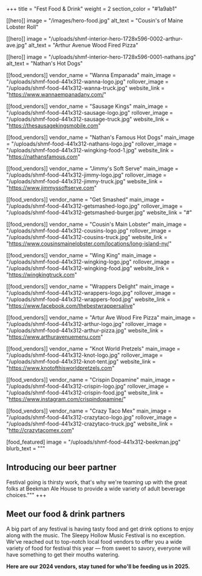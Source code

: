 +++
title = "Fest Food & Drink"
weight = 2
section_color = "#1a9ab1"

[[hero]]
image = "/images/hero-food.jpg"
alt_text = "Cousin's of Maine Lobster Roll"

[[hero]]
image = "/uploads/shmf-interior-hero-1728x596-0002-arthur-ave.jpg"
alt_text = "Arthur Avenue Wood Fired Pizza"

[[hero]]
image = "/uploads/shmf-interior-hero-1728x596-0001-nathans.jpg"
alt_text = "Nathan's Hot Dogs"

[[food_vendors]]
vendor_name = "Wanna Empanada"
main_image = "/uploads/shmf-food-441x312-wanna-logo.jpg"
rollover_image = "/uploads/shmf-food-441x312-wanna-truck.jpg"
website_link = "https://www.wannaempanadany.com/"

[[food_vendors]]
vendor_name = "Sausage Kings"
main_image = "/uploads/shmf-food-441x312-sausage-logo.jpg"
rollover_image = "/uploads/shmf-food-441x312-sausage-truck.jpg"
website_link = "https://thesausagekingsmobile.com"

[[food_vendors]]
vendor_name = "Nathan's Famous Hot Dogs"
main_image = "/uploads/shmf-food-441x312-nathans-logo.jpg"
rollover_image = "/uploads/shmf-food-441x312-wingking-food-1.jpg"
website_link = "https://nathansfamous.com"

[[food_vendors]]
vendor_name = "Jimmy's Soft Serve"
main_image = "/uploads/shmf-food-441x312-jimmy-logo.jpg"
rollover_image = "/uploads/shmf-food-441x312-jimmy-truck.jpg"
website_link = "https://www.jimmyssoftserve.com"

[[food_vendors]]
vendor_name = "Get Smashed"
main_image = "/uploads/shmf-food-441x312-getsmashed-logo.jpg"
rollover_image = "/uploads/shmf-food-441x312-getsmashed-burger.jpg"
website_link = "#"

[[food_vendors]]
vendor_name = "Cousin's Main Lobster"
main_image = "/uploads/shmf-food-441x312-cousins-logo.jpg"
rollover_image = "/uploads/shmf-food-441x312-cousins-truck.jpg"
website_link = "https://www.cousinsmainelobster.com/locations/long-island-ny/"

[[food_vendors]]
vendor_name = "Wing King"
main_image = "/uploads/shmf-food-441x312-wingking-logo.jpg"
rollover_image = "/uploads/shmf-food-441x312-wingking-food.jpg"
website_link = "https://wingkingtruck.com"

[[food_vendors]]
vendor_name = "Wrappers Delight"
main_image = "/uploads/shmf-food-441x312-wrappers-logo.jpg"
rollover_image = "/uploads/shmf-food-441x312-wrappers-food.jpg"
website_link = "https://www.facebook.com/thebestwrappersalive"

[[food_vendors]]
vendor_name = "Artur Ave Wood Fire Pizza"
main_image = "/uploads/shmf-food-441x312-arthur-logo.jpg"
rollover_image = "/uploads/shmf-food-441x312-arthur-pizza.jpg"
website_link = "https://www.arthuravenuemenu.com"

[[food_vendors]]
vendor_name = "Knot World Pretzels"
main_image = "/uploads/shmf-food-441x312-knot-logo.jpg"
rollover_image = "/uploads/shmf-food-441x312-knot-tent.jpg"
website_link = "https://www.knotofthisworldpretzels.com"

[[food_vendors]]
vendor_name = "Crispin Dopamine"
main_image = "/uploads/shmf-food-441x312-crispin-logo.jpg"
rollover_image = "/uploads/shmf-food-441x312-crispin-food.jpg"
website_link = "https://www.instagram.com/crispindopamine/"

[[food_vendors]]
vendor_name = "Crazy Taco Mex"
main_image = "/uploads/shmf-food-441x312-crazytaco-logo.jpg"
rollover_image = "/uploads/shmf-food-441x312-crazytaco-truck.jpg"
website_link = "http://crazytacomex.com"

[food_featured]
image = "/uploads/shmf-food-441x312-beekman.jpg"
blurb_text = """
## Introducing our beer partner

Festival going is thirsty work, that's why we're teaming up with the great folks at Beekman Ale House to provide a wide variety of adult beverage choices."""
+++
## Meet our food & drink partners

A big part of any festival is having tasty food and get drink options to enjoy along with the music. The Sleepy Hollow Music Festival is no exception. We've reached out to top-notch local food vendors to offer you a wide variety of food for festival this year — from sweet to savory, everyone will have something to get their mouths watering.

**Here are our 2024 vendors, stay tuned for who'll be feeding us in 2025.**